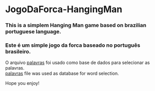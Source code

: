 # JogoDaForca-HangingMan

### This is a simplem Hanging Man game based on brazilian portuguese language.
### Este é um simple jogo da forca baseado no português brasileiro.

O arquivo [palavras](palavras.txt) foi usado como base de dados para selecionar as palavras. <br>
[palavras](palavras.txt) file was used as database for word selection.

Hope you enjoy!
